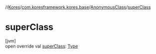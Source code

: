 //[Kores](../../../index.md)/[com.koresframework.kores.base](../index.md)/[AnonymousClass](index.md)/[superClass](super-class.md)

# superClass

[jvm]\
open override val [superClass](super-class.md): [Type](https://docs.oracle.com/javase/8/docs/api/java/lang/reflect/Type.html)
